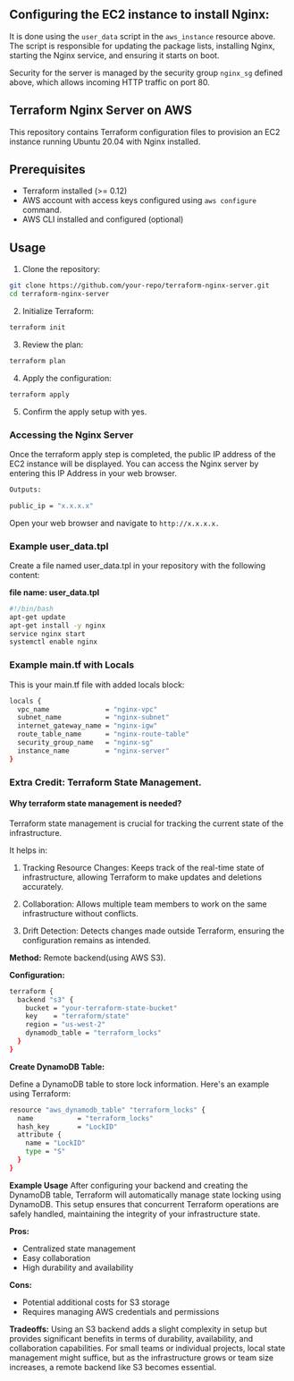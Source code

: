 ## Configuring the EC2 instance to install Nginx: 
It is done using the `user_data` script in the `aws_instance` resource above. The script is responsible for updating the package lists, installing Nginx, starting the Nginx service, and ensuring it starts on boot.

Security for the server is managed by the security group `nginx_sg` defined above, which allows incoming HTTP traffic on port 80.

## Terraform Nginx Server on AWS

This repository contains Terraform configuration files to provision an EC2 instance running Ubuntu 20.04 with Nginx installed.

## Prerequisites

- Terraform installed (>= 0.12)
- AWS account with access keys configured using `aws configure` command.
- AWS CLI installed and configured (optional)

## Usage

1. Clone the repository:

```sh
git clone https://github.com/your-repo/terraform-nginx-server.git
cd terraform-nginx-server
```

2. Initialize Terraform:

```sh
terraform init
```

3. Review the plan:
```sh
terraform plan
```

4. Apply the configuration:
```sh
terraform apply
```

5. Confirm the apply setup with yes.

### Accessing the Nginx Server
Once the terraform apply step is completed, the public IP address of the EC2 instance will be displayed.
You can access the Nginx server by entering this IP Address in your web browser.

```sh
Outputs:

public_ip = "x.x.x.x"
```
Open your web browser and navigate to `http://x.x.x.x.`


### Example user_data.tpl
Create a file named user_data.tpl in your repository with the following content:

**file name: user_data.tpl**
```sh 
#!/bin/bash
apt-get update
apt-get install -y nginx
service nginx start
systemctl enable nginx
```

### Example main.tf with Locals
This is your main.tf file with added locals block:

```sh 
locals {
  vpc_name              = "nginx-vpc"
  subnet_name           = "nginx-subnet"
  internet_gateway_name = "nginx-igw"
  route_table_name      = "nginx-route-table"
  security_group_name   = "nginx-sg"
  instance_name         = "nginx-server"
}
```

### Extra Credit: Terraform State Management.

#### Why terraform state management is needed?
Terraform state management is crucial for tracking the current state of the infrastructure. 

It helps in:

1. Tracking Resource Changes: Keeps track of the real-time state of infrastructure, allowing Terraform to make updates and deletions accurately.

2. Collaboration: Allows multiple team members to work on the same infrastructure without conflicts.

3. Drift Detection: Detects changes made outside Terraform, ensuring the configuration remains as intended.

**Method:** Remote backend(using AWS S3).

**Configuration:**
```sh
terraform {
  backend "s3" {
    bucket = "your-terraform-state-bucket"
    key    = "terraform/state"
    region = "us-west-2"
    dynamodb_table = "terraform_locks"
  }
}
```
**Create DynamoDB Table:**

Define a DynamoDB table to store lock information. Here's an example using Terraform:

```sh
resource "aws_dynamodb_table" "terraform_locks" {
  name           = "terraform_locks"
  hash_key       = "LockID"
  attribute {
    name = "LockID"
    type = "S"
  }
}
```

**Example Usage**
After configuring your backend and creating the DynamoDB table, Terraform will automatically manage state locking using DynamoDB. This setup ensures that concurrent Terraform operations are safely handled, maintaining the integrity of your infrastructure state.

**Pros:**
- Centralized state management
- Easy collaboration
- High durability and availability

**Cons:**
- Potential additional costs for S3 storage
- Requires managing AWS credentials and permissions

**Tradeoffs:**
Using an S3 backend adds a slight complexity in setup but provides significant benefits in terms of durability, availability, and collaboration capabilities. For small teams or individual projects, local state management might suffice, but as the infrastructure grows or team size increases, a remote backend like S3 becomes essential.